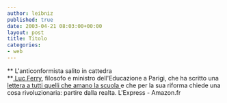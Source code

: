 ```yaml
---
author: leibniz
published: true
date: 2003-04-21 08:03:00+00:00
layout: post
title: Titolo
categories:
- web
---
```


 **   L'anticonformista salito in cattedra   
**[   Luc Ferry](http://www.lexpress.fr/Express/Info/France/Dossier/educationnation/dossier.asp?nom=), filosofo e ministro dell'Educazione a Parigi, che ha scritto una[   lettera a tutti quelli che amano la scuola ](http://www.amazon.fr/exec/obidos/ASIN/2738113044/qid%3D1050912480/171-3481198-3297004)e che per la sua riforma chiede una cosa rivoluzionaria: partire dalla realta.
L'Express - Amazon.fr
